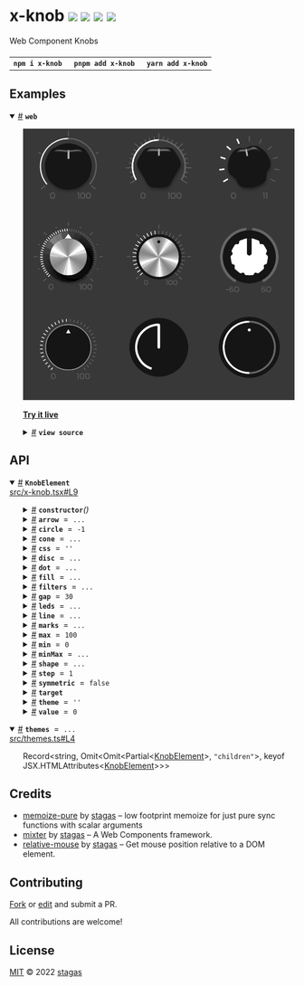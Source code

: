 <h1>
x-knob <a href="https://npmjs.org/package/x-knob"><img src="https://img.shields.io/badge/npm-v1.0.0-F00.svg?colorA=000"/></a> <a href="src"><img src="https://img.shields.io/badge/loc-1,224-FFF.svg?colorA=000"/></a> <a href="https://cdn.jsdelivr.net/npm/x-knob@1.0.0/dist/x-knob.min.js"><img src="https://img.shields.io/badge/brotli-8.2K-333.svg?colorA=000"/></a> <a href="LICENSE"><img src="https://img.shields.io/badge/license-MIT-F0B.svg?colorA=000"/></a>
</h1>

<p></p>

Web Component Knobs

<h4>
<table><tr><td title="Triple click to select and copy paste">
<code>npm i x-knob </code>
</td><td title="Triple click to select and copy paste">
<code>pnpm add x-knob </code>
</td><td title="Triple click to select and copy paste">
<code>yarn add x-knob</code>
</td></tr></table>
</h4>

## Examples

<details id="example$web" title="web" open><summary><span><a href="#example$web">#</a></span>  <code><strong>web</strong></code></summary>  <ul><p></p>  <a href="https://stagas.github.io/x-knob/example/web.html"><img width="514.2857142857142" src="example/web.webp"></img>  <p><strong>Try it live</strong></p></a>    <details id="source$web" title="web source code" ><summary><span><a href="#source$web">#</a></span>  <code><strong>view source</strong></code></summary>  <a href="example/web.ts">example/web.ts</a>  <p>

```ts
import { KnobElement } from 'x-knob'

customElements.define('x-knob', KnobElement)

// @ts-ignore
const fontUrl = new URL('Kanit-Light.ttf', import.meta.url).toString()

document.body.innerHTML = /*html*/ `
<style>
@font-face {
  src: url(${fontUrl}) format('truetype');
  font-family: 'Kanit';
  font-style: 'light';
  font-display: 'fallback';
}
html,
body {
  width: 100%;
  height: 100%;
  background: #383838;
}
x-knob {
  width: 150px;
  height: 150px;
  font-family: Kanit;
}
</style>
<div id="demo" style="display:grid;grid:1fr 1fr 1fr/1fr 1fr 1fr;width:450px">
<x-knob theme="power" value="50"></x-knob>
<x-knob theme="intense" value="50"></x-knob>
<x-knob theme="amp" value="5" max="11" step="0.1"></x-knob>
<x-knob theme="retro" value="50"></x-knob>
<x-knob theme="metallic" value="50"></x-knob>
<x-knob theme="sweet" symmetric min="-60" value="0" max="60"></x-knob>
<x-knob theme="flat" value="50"></x-knob>
<x-knob theme="ableton" value="50"></x-knob>
<x-knob theme="zen" value="50"></x-knob>
</div>
`

const knobs = document.querySelectorAll('x-knob') as NodeListOf<KnobElement>
let i = 0
const ivl = setInterval(() => {
  const knob = knobs[i++ % knobs.length]
  knob.target! += (knob.normal > 0.5
    ? -1
    : knob.normal === 0.5
    ? (Math.random() - 0.5) * 2
    : 1)
    * Math.random()
    * knob.scale
    * 0.95
  if (i >= knobs.length)
    clearInterval(ivl)
}, 60)
```

</p>
</details></ul></details>

## API

<p>  <details id="KnobElement$2" title="Class" open><summary><span><a href="#KnobElement$2">#</a></span>  <code><strong>KnobElement</strong></code>    </summary>  <a href="src/x-knob.tsx#L9">src/x-knob.tsx#L9</a>  <ul>        <p>  <details id="constructor$4" title="Constructor" ><summary><span><a href="#constructor$4">#</a></span>  <code><strong>constructor</strong></code><em>()</em>    </summary>    <ul>    <p>  <details id="new KnobElement$5" title="ConstructorSignature" ><summary><span><a href="#new KnobElement$5">#</a></span>  <code><strong>new KnobElement</strong></code><em>()</em>    </summary>    <ul><p><a href="#KnobElement$2">KnobElement</a></p>        </ul></details></p>    </ul></details><details id="arrow$39" title="Property" ><summary><span><a href="#arrow$39">#</a></span>  <code><strong>arrow</strong></code>  <span><span>&nbsp;=&nbsp;</span>  <code>...</code></span>  </summary>  <a href="src/x-knob.tsx#L63">src/x-knob.tsx#L63</a>  <ul><p>{<p>  <details id="pos$42" title="Property" ><summary><span><a href="#pos$42">#</a></span>  <code><strong>pos</strong></code>  <span><span>&nbsp;=&nbsp;</span>  <code>23</code></span>  </summary>    <ul><p>number</p>        </ul></details><details id="size$41" title="Property" ><summary><span><a href="#size$41">#</a></span>  <code><strong>size</strong></code>  <span><span>&nbsp;=&nbsp;</span>  <code>0</code></span>  </summary>    <ul><p>number</p>        </ul></details><details id="width$43" title="Property" ><summary><span><a href="#width$43">#</a></span>  <code><strong>width</strong></code>  <span><span>&nbsp;=&nbsp;</span>  <code>5</code></span>  </summary>    <ul><p>number</p>        </ul></details></p>}</p>        </ul></details><details id="circle$13" title="Property" ><summary><span><a href="#circle$13">#</a></span>  <code><strong>circle</strong></code>  <span><span>&nbsp;=&nbsp;</span>  <code>-1</code></span>  </summary>  <a href="src/x-knob.tsx#L25">src/x-knob.tsx#L25</a>  <ul><p>number</p>        </ul></details><details id="cone$16" title="Property" ><summary><span><a href="#cone$16">#</a></span>  <code><strong>cone</strong></code>  <span><span>&nbsp;=&nbsp;</span>  <code>...</code></span>  </summary>  <a href="src/x-knob.tsx#L36">src/x-knob.tsx#L36</a>  <ul><p>{<p>  <details id="contrast$21" title="Property" ><summary><span><a href="#contrast$21">#</a></span>  <code><strong>contrast</strong></code>  <span><span>&nbsp;=&nbsp;</span>  <code>1.38</code></span>  </summary>    <ul><p>number</p>        </ul></details><details id="radius$18" title="Property" ><summary><span><a href="#radius$18">#</a></span>  <code><strong>radius</strong></code>  <span><span>&nbsp;=&nbsp;</span>  <code>28</code></span>  </summary>    <ul><p>number</p>        </ul></details><details id="rays$19" title="Property" ><summary><span><a href="#rays$19">#</a></span>  <code><strong>rays</strong></code>  <span><span>&nbsp;=&nbsp;</span>  <code>0</code></span>  </summary>    <ul><p>number</p>        </ul></details><details id="shine$20" title="Property" ><summary><span><a href="#shine$20">#</a></span>  <code><strong>shine</strong></code>  <span><span>&nbsp;=&nbsp;</span>  <code>1.2</code></span>  </summary>    <ul><p>number</p>        </ul></details></p>}</p>        </ul></details><details id="css$7" title="Property" ><summary><span><a href="#css$7">#</a></span>  <code><strong>css</strong></code>  <span><span>&nbsp;=&nbsp;</span>  <code>''</code></span>  </summary>  <a href="src/x-knob.tsx#L15">src/x-knob.tsx#L15</a>  <ul><p>string</p>        </ul></details><details id="disc$22" title="Property" ><summary><span><a href="#disc$22">#</a></span>  <code><strong>disc</strong></code>  <span><span>&nbsp;=&nbsp;</span>  <code>...</code></span>  </summary>  <a href="src/x-knob.tsx#L43">src/x-knob.tsx#L43</a>  <ul><p>{<p>  <details id="behind$24" title="Property" ><summary><span><a href="#behind$24">#</a></span>  <code><strong>behind</strong></code>  <span><span>&nbsp;=&nbsp;</span>  <code>false</code></span>  </summary>    <ul><p>boolean</p>        </ul></details><details id="count$27" title="Property" ><summary><span><a href="#count$27">#</a></span>  <code><strong>count</strong></code>  <span><span>&nbsp;=&nbsp;</span>  <code>131</code></span>  </summary>    <ul><p>number</p>        </ul></details><details id="radius$25" title="Property" ><summary><span><a href="#radius$25">#</a></span>  <code><strong>radius</strong></code>  <span><span>&nbsp;=&nbsp;</span>  <code>0</code></span>  </summary>    <ul><p>number</p>        </ul></details><details id="rays$26" title="Property" ><summary><span><a href="#rays$26">#</a></span>  <code><strong>rays</strong></code>  <span><span>&nbsp;=&nbsp;</span>  <code>5</code></span>  </summary>    <ul><p>number</p>        </ul></details></p>}</p>        </ul></details><details id="dot$54" title="Property" ><summary><span><a href="#dot$54">#</a></span>  <code><strong>dot</strong></code>  <span><span>&nbsp;=&nbsp;</span>  <code>...</code></span>  </summary>  <a href="src/x-knob.tsx#L81">src/x-knob.tsx#L81</a>  <ul><p>{<p>  <details id="pos$57" title="Property" ><summary><span><a href="#pos$57">#</a></span>  <code><strong>pos</strong></code>  <span><span>&nbsp;=&nbsp;</span>  <code>25</code></span>  </summary>    <ul><p>number</p>        </ul></details><details id="size$56" title="Property" ><summary><span><a href="#size$56">#</a></span>  <code><strong>size</strong></code>  <span><span>&nbsp;=&nbsp;</span>  <code>0</code></span>  </summary>    <ul><p>number</p>        </ul></details></p>}</p>        </ul></details><details id="fill$44" title="Property" ><summary><span><a href="#fill$44">#</a></span>  <code><strong>fill</strong></code>  <span><span>&nbsp;=&nbsp;</span>  <code>...</code></span>  </summary>  <a href="src/x-knob.tsx#L69">src/x-knob.tsx#L69</a>  <ul><p>{<p>  <details id="gap$48" title="Property" ><summary><span><a href="#gap$48">#</a></span>  <code><strong>gap</strong></code>  <span><span>&nbsp;=&nbsp;</span>  <code>6</code></span>  </summary>    <ul><p>number</p>        </ul></details><details id="radius$46" title="Property" ><summary><span><a href="#radius$46">#</a></span>  <code><strong>radius</strong></code>  <span><span>&nbsp;=&nbsp;</span>  <code>37</code></span>  </summary>    <ul><p>number</p>        </ul></details><details id="size$47" title="Property" ><summary><span><a href="#size$47">#</a></span>  <code><strong>size</strong></code>  <span><span>&nbsp;=&nbsp;</span>  <code>-1</code></span>  </summary>    <ul><p>number</p>        </ul></details></p>}</p>        </ul></details><details id="filters$15" title="Property" ><summary><span><a href="#filters$15">#</a></span>  <code><strong>filters</strong></code>  <span><span>&nbsp;=&nbsp;</span>  <code>...</code></span>  </summary>  <a href="src/x-knob.tsx#L31">src/x-knob.tsx#L31</a>  <ul><p>any</p>        </ul></details><details id="gap$14" title="Property" ><summary><span><a href="#gap$14">#</a></span>  <code><strong>gap</strong></code>  <span><span>&nbsp;=&nbsp;</span>  <code>30</code></span>  </summary>  <a href="src/x-knob.tsx#L26">src/x-knob.tsx#L26</a>  <ul><p>number</p>        </ul></details><details id="leds$28" title="Property" ><summary><span><a href="#leds$28">#</a></span>  <code><strong>leds</strong></code>  <span><span>&nbsp;=&nbsp;</span>  <code>...</code></span>  </summary>  <a href="src/x-knob.tsx#L50">src/x-knob.tsx#L50</a>  <ul><p>{<p>  <details id="count$30" title="Property" ><summary><span><a href="#count$30">#</a></span>  <code><strong>count</strong></code>  <span><span>&nbsp;=&nbsp;</span>  <code>0</code></span>  </summary>    <ul><p>number</p>        </ul></details><details id="radius$32" title="Property" ><summary><span><a href="#radius$32">#</a></span>  <code><strong>radius</strong></code>  <span><span>&nbsp;=&nbsp;</span>  <code>30</code></span>  </summary>    <ul><p>number</p>        </ul></details><details id="size$31" title="Property" ><summary><span><a href="#size$31">#</a></span>  <code><strong>size</strong></code>  <span><span>&nbsp;=&nbsp;</span>  <code>5</code></span>  </summary>    <ul><p>number</p>        </ul></details></p>}</p>        </ul></details><details id="line$49" title="Property" ><summary><span><a href="#line$49">#</a></span>  <code><strong>line</strong></code>  <span><span>&nbsp;=&nbsp;</span>  <code>...</code></span>  </summary>  <a href="src/x-knob.tsx#L75">src/x-knob.tsx#L75</a>  <ul><p>{<p>  <details id="pos$52" title="Property" ><summary><span><a href="#pos$52">#</a></span>  <code><strong>pos</strong></code>  <span><span>&nbsp;=&nbsp;</span>  <code>25</code></span>  </summary>    <ul><p>number</p>        </ul></details><details id="size$51" title="Property" ><summary><span><a href="#size$51">#</a></span>  <code><strong>size</strong></code>  <span><span>&nbsp;=&nbsp;</span>  <code>0</code></span>  </summary>    <ul><p>number</p>        </ul></details><details id="width$53" title="Property" ><summary><span><a href="#width$53">#</a></span>  <code><strong>width</strong></code>  <span><span>&nbsp;=&nbsp;</span>  <code>6.5</code></span>  </summary>    <ul><p>number</p>        </ul></details></p>}</p>        </ul></details><details id="marks$33" title="Property" ><summary><span><a href="#marks$33">#</a></span>  <code><strong>marks</strong></code>  <span><span>&nbsp;=&nbsp;</span>  <code>...</code></span>  </summary>  <a href="src/x-knob.tsx#L56">src/x-knob.tsx#L56</a>  <ul><p>{<p>  <details id="big$37" title="Property" ><summary><span><a href="#big$37">#</a></span>  <code><strong>big</strong></code>  <span><span>&nbsp;=&nbsp;</span>  <code>7</code></span>  </summary>    <ul><p>number</p>        </ul></details><details id="count$35" title="Property" ><summary><span><a href="#count$35">#</a></span>  <code><strong>count</strong></code>  <span><span>&nbsp;=&nbsp;</span>  <code>0</code></span>  </summary>    <ul><p>number</p>        </ul></details><details id="radius$36" title="Property" ><summary><span><a href="#radius$36">#</a></span>  <code><strong>radius</strong></code>  <span><span>&nbsp;=&nbsp;</span>  <code>40</code></span>  </summary>    <ul><p>number</p>        </ul></details><details id="small$38" title="Property" ><summary><span><a href="#small$38">#</a></span>  <code><strong>small</strong></code>  <span><span>&nbsp;=&nbsp;</span>  <code>4</code></span>  </summary>    <ul><p>number</p>        </ul></details></p>}</p>        </ul></details><details id="max$10" title="Property" ><summary><span><a href="#max$10">#</a></span>  <code><strong>max</strong></code>  <span><span>&nbsp;=&nbsp;</span>  <code>100</code></span>  </summary>  <a href="src/x-knob.tsx#L20">src/x-knob.tsx#L20</a>  <ul><p>number</p>        </ul></details><details id="min$9" title="Property" ><summary><span><a href="#min$9">#</a></span>  <code><strong>min</strong></code>  <span><span>&nbsp;=&nbsp;</span>  <code>0</code></span>  </summary>  <a href="src/x-knob.tsx#L19">src/x-knob.tsx#L19</a>  <ul><p>number</p>        </ul></details><details id="minMax$58" title="Property" ><summary><span><a href="#minMax$58">#</a></span>  <code><strong>minMax</strong></code>  <span><span>&nbsp;=&nbsp;</span>  <code>...</code></span>  </summary>  <a href="src/x-knob.tsx#L86">src/x-knob.tsx#L86</a>  <ul><p>{<p>  <details id="pos$61" title="Property" ><summary><span><a href="#pos$61">#</a></span>  <code><strong>pos</strong></code>  <span><span>&nbsp;=&nbsp;</span>  <code>10</code></span>  </summary>    <ul><p>number</p>        </ul></details><details id="size$60" title="Property" ><summary><span><a href="#size$60">#</a></span>  <code><strong>size</strong></code>  <span><span>&nbsp;=&nbsp;</span>  <code>0</code></span>  </summary>    <ul><p>number</p>        </ul></details><details id="space$62" title="Property" ><summary><span><a href="#space$62">#</a></span>  <code><strong>space</strong></code>  <span><span>&nbsp;=&nbsp;</span>  <code>10</code></span>  </summary>    <ul><p>number</p>        </ul></details></p>}</p>        </ul></details><details id="shape$63" title="Property" ><summary><span><a href="#shape$63">#</a></span>  <code><strong>shape</strong></code>  <span><span>&nbsp;=&nbsp;</span>  <code>...</code></span>  </summary>  <a href="src/x-knob.tsx#L92">src/x-knob.tsx#L92</a>  <ul><p>{<p>  <details id="edge$68" title="Property" ><summary><span><a href="#edge$68">#</a></span>  <code><strong>edge</strong></code>  <span><span>&nbsp;=&nbsp;</span>  <code>1.4</code></span>  </summary>    <ul><p>number</p>        </ul></details><details id="gap$69" title="Property" ><summary><span><a href="#gap$69">#</a></span>  <code><strong>gap</strong></code>  <span><span>&nbsp;=&nbsp;</span>  <code>5</code></span>  </summary>    <ul><p>number</p>        </ul></details><details id="notches$66" title="Property" ><summary><span><a href="#notches$66">#</a></span>  <code><strong>notches</strong></code>  <span><span>&nbsp;=&nbsp;</span>  <code>15</code></span>  </summary>    <ul><p>number</p>        </ul></details><details id="radius$65" title="Property" ><summary><span><a href="#radius$65">#</a></span>  <code><strong>radius</strong></code>  <span><span>&nbsp;=&nbsp;</span>  <code>0</code></span>  </summary>    <ul><p>number</p>        </ul></details><details id="tension$67" title="Property" ><summary><span><a href="#tension$67">#</a></span>  <code><strong>tension</strong></code>  <span><span>&nbsp;=&nbsp;</span>  <code>1.6</code></span>  </summary>    <ul><p>number</p>        </ul></details></p>}</p>        </ul></details><details id="step$11" title="Property" ><summary><span><a href="#step$11">#</a></span>  <code><strong>step</strong></code>  <span><span>&nbsp;=&nbsp;</span>  <code>1</code></span>  </summary>  <a href="src/x-knob.tsx#L21">src/x-knob.tsx#L21</a>  <ul><p>number</p>        </ul></details><details id="symmetric$12" title="Property" ><summary><span><a href="#symmetric$12">#</a></span>  <code><strong>symmetric</strong></code>  <span><span>&nbsp;=&nbsp;</span>  <code>false</code></span>  </summary>  <a href="src/x-knob.tsx#L23">src/x-knob.tsx#L23</a>  <ul><p>boolean</p>        </ul></details><details id="target$70" title="Property" ><summary><span><a href="#target$70">#</a></span>  <code><strong>target</strong></code>    </summary>  <a href="src/x-knob.tsx#L100">src/x-knob.tsx#L100</a>  <ul><p>number</p>        </ul></details><details id="theme$6" title="Property" ><summary><span><a href="#theme$6">#</a></span>  <code><strong>theme</strong></code>  <span><span>&nbsp;=&nbsp;</span>  <code>''</code></span>  </summary>  <a href="src/x-knob.tsx#L14">src/x-knob.tsx#L14</a>  <ul><p>string</p>        </ul></details><details id="value$8" title="Property" ><summary><span><a href="#value$8">#</a></span>  <code><strong>value</strong></code>  <span><span>&nbsp;=&nbsp;</span>  <code>0</code></span>  </summary>  <a href="src/x-knob.tsx#L17">src/x-knob.tsx#L17</a>  <ul><p>number</p>        </ul></details></p></ul></details><details id="themes$1" title="Variable" open><summary><span><a href="#themes$1">#</a></span>  <code><strong>themes</strong></code>  <span><span>&nbsp;=&nbsp;</span>  <code>...</code></span>  </summary>  <a href="src/themes.ts#L4">src/themes.ts#L4</a>  <ul><p><span>Record</span>&lt;string, <span>Omit</span>&lt;<span>Omit</span>&lt;<span>Partial</span>&lt;<a href="#KnobElement$2">KnobElement</a>&gt;, <code>"children"</code>&gt;, keyof     <span>JSX.HTMLAttributes</span>&lt;<a href="#KnobElement$2">KnobElement</a>&gt;&gt;&gt;</p>        </ul></details></p>

## Credits

- [memoize-pure](https://npmjs.org/package/memoize-pure) by [stagas](https://github.com/stagas) &ndash; low footprint memoize for just pure sync functions with scalar arguments
- [mixter](https://npmjs.org/package/mixter) by [stagas](https://github.com/stagas) &ndash; A Web Components framework.
- [relative-mouse](https://npmjs.org/package/relative-mouse) by [stagas](https://github.com/stagas) &ndash; Get mouse position relative to a DOM element.

## Contributing

[Fork](https://github.com/stagas/x-knob/fork) or [edit](https://github.dev/stagas/x-knob) and submit a PR.

All contributions are welcome!

## License

<a href="LICENSE">MIT</a> &copy; 2022 [stagas](https://github.com/stagas)
